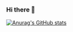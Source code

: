 ### Hi there 👋

[![Anurag's GitHub stats](https://github-readme-stats.vercel.app/api?username=sajjad-alinia)](https://github.com/anuraghazra/github-readme-stats)

